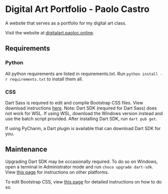 # Digital Art Portfolio - Paolo Castro

A website that serves as a portfolio for my digital art class.

Visit the website at [digitalart.paoloc.online](https://digitalart.paoloc.online).


## Requirements

### Python

All python requirements are listed in requirements.txt. Run `python install -r requirements.txt` to install them all.

### CSS

Dart Sass is required to edit and compile Bootstrap CSS files. View download instructions [here](https://sass-lang.com/dart-sass).
Note: Dart SDK (required for Dart Sass) does not work for WSL. If using WSL, download the Windows version instead
and use the batch script provided. After installing Dart SDK, run `dart pub get`.

If using PyCharm, a Dart plugin is available that can download Dart SDK for you.

## Maintenance

Upgrading Dart SDK may be occasionally required. To do so on Windows, open a terminal in Administrator mode and run `choco upgrade dart-sdk`.
View [this page](https://dart.dev/get-dart#automated-installation-and-updates) for instructions on other platforms.

To edit Bootstrap CSS, view [this page](https://getbootstrap.com/docs/5.1/customize/sass/) for detailed instructions on how to do so.